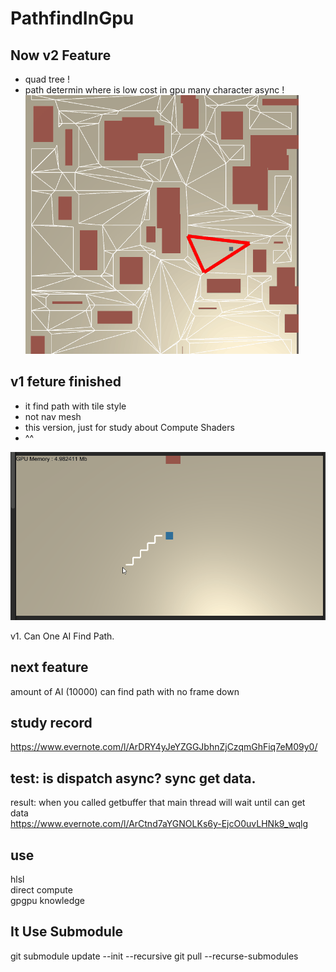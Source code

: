 # PathfindInGpu

## Now v2 Feature  
- quad tree ! 
- path determin where is low cost in gpu many character async !   
![](pathfindInGPU_QuadTree.gif)


## v1 feture finished  
- it find path with tile style 
- not nav mesh
- this version, just for study about Compute Shaders
- ^^

![](pathfindInGPU.gif)

v1. Can One AI Find Path.

## next feature
amount of AI (10000) can find path with no frame down

## study record   
https://www.evernote.com/l/ArDRY4yJeYZGGJbhnZjCzqmGhFiq7eM09y0/  

## test: is dispatch async? sync get data. 
result: when you called getbuffer that main thread will wait until can get data  
https://www.evernote.com/l/ArCtnd7aYGNOLKs6y-EjcO0uvLHNk9_wqlg  



## use
hlsl  
direct compute  
gpgpu knowledge  


## It Use Submodule  
git submodule update --init --recursive
git pull --recurse-submodules
